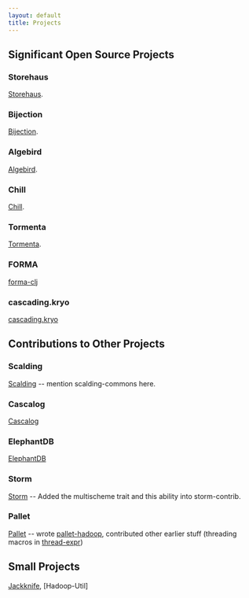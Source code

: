 ```yaml
---
layout: default
title: Projects
---
```


## Significant Open Source Projects

### Storehaus

[Storehaus](https://github.com/twitter/storehaus).

### Bijection

[Bijection](https://github.com/twitter/bijection).

### Algebird

[Algebird](https://github.com/twitter/algebird).

### Chill

[Chill](https://github.com/twitter/chill).

### Tormenta

[Tormenta](https://github.com/twitter/tormenta).

### FORMA

[forma-clj](https://github.com/reddmetrics/forma-clj)

### cascading.kryo

[cascading.kryo](https://github.com/Cascading/cascading.kryo)

## Contributions to Other Projects

### Scalding

[Scalding](https://github.com/twitter/scalding) -- mention scalding-commons here.

### Cascalog

[Cascalog](https://github.com/nathanmarz/cascalog)

### ElephantDB

[ElephantDB](https://github.com/nathanmarz/elephantdb)

### Storm

[Storm](https://github.com/nathanmarz/storm) -- Added the multischeme trait and this ability into storm-contrib.

### Pallet

[Pallet](https://github.com/pallet/pallet-hadoop) -- wrote [pallet-hadoop](https://github.com/pallet/pallet-hadoop), contributed other earlier stuff (threading macros in [thread-expr](https://github.com/pallet/thread-expr))

## Small Projects

[Jackknife](https://github.com/sritchie/jackknife), [Hadoop-Util]
